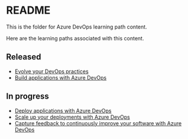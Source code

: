 # README

This is the folder for Azure DevOps learning path content.

Here are the learning paths associated with this content.

## Released

* [Evolve your DevOps practices](https://docs.microsoft.com/learn/paths/evolve-your-devops-practices/)
* [Build applications with Azure DevOps](https://docs.microsoft.com/learn/paths/build-applications-with-azure-devops/)

## In progress

* [Deploy applications with Azure DevOps](https://review.docs.microsoft.com/learn/paths/deploy-applications-with-azure-devops/?branch=pr-en-us-4475)
* [Scale up your deployments with Azure DevOps](https://review.docs.microsoft.com/learn/paths/scale-up-deployments-with-azure-devops/?branch=pr-en-us-4482)
* [Capture feedback to continuously improve your software with Azure DevOps](https://review.docs.microsoft.com/learn/paths/capture-feedback-with-azure-devops/?branch=pr-en-us-4477)

